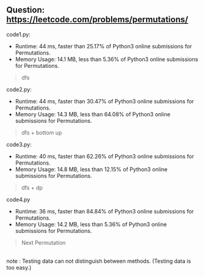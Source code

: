 ## Question: https://leetcode.com/problems/permutations/

code1.py:
* Runtime: 44 ms, faster than 25.17% of Python3 online submissions for Permutations.
* Memory Usage: 14.1 MB, less than 5.36% of Python3 online submissions for Permutations.
>dfs

code2.py:
* Runtime: 44 ms, faster than 30.47% of Python3 online submissions for Permutations.
* Memory Usage: 14.3 MB, less than 64.08% of Python3 online submissions for Permutations.
>dfs + bottom up

code3.py:
* Runtime: 40 ms, faster than 62.26% of Python3 online submissions for Permutations.
* Memory Usage: 14.8 MB, less than 12.15% of Python3 online submissions for Permutations.
>dfs + dp

code4.py
* Runtime: 36 ms, faster than 84.84% of Python3 online submissions for Permutations.
* Memory Usage: 14.2 MB, less than 5.36% of Python3 online submissions for Permutations.
>Next Permutation


</br>note : Testing data can not distinguish between methods. (Testing data is too easy.)